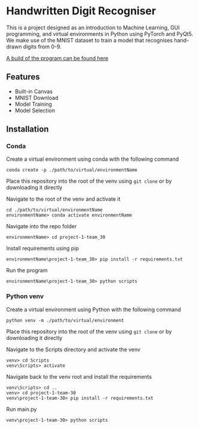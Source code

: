 # Handwritten Digit Recogniser
This is a project designed as an introduction to Machine Learning, GUI programming, and virtual environments in Python using PyTorch and PyQt5. We make use of the MNIST dataset to train a model that recognises hand-drawn digits from 0-9.

[A build of the program can be found here](https://drive.google.com/file/d/1VFNP28p9HTdPhUbAlT9KdHUDE8MV67dP/view?usp=sharing)

## Features

  * Built-in Canvas
  * MNIST Download
  * Model Training
  * Model Selection

## Installation

### Conda

Create a virtual environment using conda with the following command

```
conda create -p ./path/to/virtual/environmentName
```

Place this repository into the root of the venv using ```git clone``` or by downloading it directly

Navigate to the root of the venv and activate it

```
cd ./path/to/virtual/environmentName
environmentName> conda activate environmentName
```

Navigate into the repo folder

```
environmentName> cd project-1-team_30
```

Install requirements using pip

```
environmentName\project-1-team_30> pip install -r requirements.txt
```

Run the program 

```
environmentName\project-1-team_30> python scripts
```

### Python venv

Create a virtual environment using Python with the following command

```
python venv -m ./path/to/virtual/environment
```

Place this repository into the root of the venv using ```git clone``` or by downloading it directly

Navigate to the Scripts directory and activate the venv

```
venv> cd Scripts
venv\Scripts> activate
```

Navigate back to the venv root and install the requirements

```
venv\Scripts> cd ..
venv> cd project-1-team-30
venv\project-1-team-30> pip install -r requirements.txt
```

Run main.py

```
venv\project-1-team-30> python scripts
```
